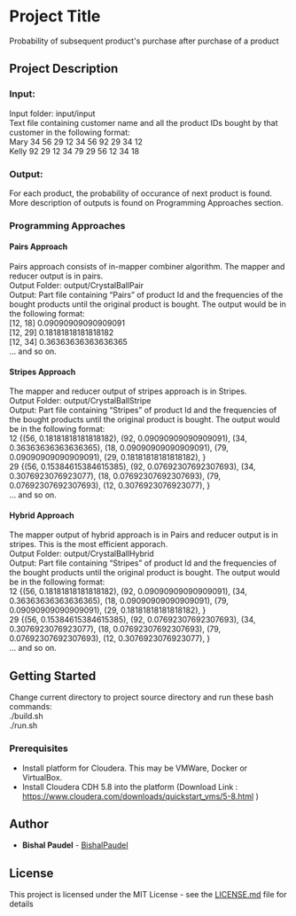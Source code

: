 # Project Title

Probability of subsequent product's purchase after purchase of a product

## Project Description

### Input:
Input folder: input/input<br />
Text file containing customer name and all the product IDs bought by that customer in the following format:<br />
Mary 34 56 29 12 34 56 92 29 34 12<br />
Kelly 92 29 12 34 79 29 56 12 34 18<br />

### Output:
For each product, the probability of occurance of next product is found. More description of outputs is found on Programming Approaches section.

### Programming Approaches

#### Pairs Approach
Pairs approach consists of in-mapper combiner algorithm. The mapper and reducer output is in pairs.<br />
Output Folder: output/CrystalBallPair<br />
Output: Part file containing “Pairs” of product Id and the frequencies of the bought products until the original product is bought. The output would be in the following format:<br />
[12, 18]	0.09090909090909091<br />
[12, 29]	0.18181818181818182<br />
[12, 34]	0.36363636363636365<br />
... and so on.

#### Stripes Approach 
The mapper and reducer output of stripes approach is in Stripes.<br />
Output Folder: output/CrystalBallStripe<br />
Output: Part file containing “Stripes” of product Id and the frequencies of the bought products until the original product is bought. The output would be in the following format:<br />
12	{(56, 0.18181818181818182), (92, 0.09090909090909091), (34, 0.36363636363636365), (18, 0.09090909090909091), (79, 0.09090909090909091), (29, 0.18181818181818182), }<br />
29	{(56, 0.15384615384615385), (92, 0.07692307692307693), (34, 0.3076923076923077), (18, 0.07692307692307693), (79, 0.07692307692307693), (12, 0.3076923076923077), }<br />
... and so on.

#### Hybrid Approach
The mapper output of hybrid approach is in Pairs and reducer output is in stripes. This is the most efficient apporach.<br />
Output Folder: output/CrystalBallHybrid<br />
Output: Part file containing “Stripes” of product Id and the frequencies of the bought products until the original product is bought. The output would be in the following format:<br />
12	{(56, 0.18181818181818182), (92, 0.09090909090909091), (34, 0.36363636363636365), (18, 0.09090909090909091), (79, 0.09090909090909091), (29, 0.18181818181818182), }<br />
29	{(56, 0.15384615384615385), (92, 0.07692307692307693), (34, 0.3076923076923077), (18, 0.07692307692307693), (79, 0.07692307692307693), (12, 0.3076923076923077), }<br />
... and so on.

## Getting Started

Change current directory to project source directory and run these bash commands:<br />
./build.sh<br />
./run.sh

### Prerequisites

- Install platform for Cloudera. This may be VMWare, Docker or VirtualBox.<br />
- Install Cloudera CDH 5.8 into the platform (Download Link : https://www.cloudera.com/downloads/quickstart_vms/5-8.html )
  
## Author

* **Bishal Paudel** - [BishalPaudel](https://github.com/bishalpaudel)

## License

This project is licensed under the MIT License - see the [LICENSE.md](LICENSE.md) file for details